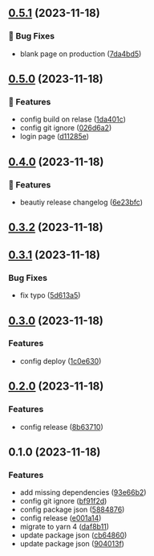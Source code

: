 

## [0.5.1](https://github.com/lenhathieu96/ss_restaurant_web/compare/v0.5.0...v0.5.1) (2023-11-18)


### 🐛 Bug Fixes

*  blank page on production ([7da4bd5](https://github.com/lenhathieu96/ss_restaurant_web/commit/7da4bd5be5ee6a02924c0e92b6f1aa119682517a))

## [0.5.0](https://github.com/lenhathieu96/ss_restaurant_web/compare/v0.4.0...v0.5.0) (2023-11-18)


### 🚀 Features

* config build on relase ([1da401c](https://github.com/lenhathieu96/ss_restaurant_web/commit/1da401c202a3edad9c4c9d4f3456de57f52b4c99))
* config git ignore ([026d6a2](https://github.com/lenhathieu96/ss_restaurant_web/commit/026d6a20a7a9ec7a96bb81aa0a4698f6f48e2b96))
* login page ([d11285e](https://github.com/lenhathieu96/ss_restaurant_web/commit/d11285e00f0f62595d43ad35d35334cde0264bc3))

## [0.4.0](https://github.com/lenhathieu96/ss_restaurant_web/compare/v0.3.2...v0.4.0) (2023-11-18)


### 🚀 Features

* beautiy release changelog ([6e23bfc](https://github.com/lenhathieu96/ss_restaurant_web/commit/6e23bfcc4dab28bc9f73090cfdfcd8e6051eec68))

## [0.3.2](https://github.com/lenhathieu96/ss_restaurant_web/compare/v0.3.1...v0.3.2) (2023-11-18)

## [0.3.1](https://github.com/lenhathieu96/ss_restaurant_web/compare/v0.3.0...v0.3.1) (2023-11-18)


### Bug Fixes

* fix typo ([5d613a5](https://github.com/lenhathieu96/ss_restaurant_web/commit/5d613a5b100b3a5e086e64f16e232dfd6489f66f))

## [0.3.0](https://github.com/lenhathieu96/ss_restaurant_web/compare/v0.2.0...v0.3.0) (2023-11-18)


### Features

* config deploy ([1c0e630](https://github.com/lenhathieu96/ss_restaurant_web/commit/1c0e630a114bceef94f3565c54c71603a1c1a326))

## [0.2.0](https://github.com/lenhathieu96/ss_restaurant_web/compare/v0.1.0...v0.2.0) (2023-11-18)


### Features

* config release ([8b63710](https://github.com/lenhathieu96/ss_restaurant_web/commit/8b637103a76b42129cd4acedd4ab4bca49ae039a))

## 0.1.0 (2023-11-18)


### Features

* add missing dependencies ([93e66b2](https://github.com/lenhathieu96/ss_restaurant_web/commit/93e66b21f5d391fb25b2df59bf184318ca9efcb0))
* config git ignore ([bf91f2d](https://github.com/lenhathieu96/ss_restaurant_web/commit/bf91f2de70bec757bf2cf17c4a9c15fcf356f1c6))
* config package json ([5884876](https://github.com/lenhathieu96/ss_restaurant_web/commit/58848761b6fc21306a6db769cf26e2550796c624))
* config release ([e001a14](https://github.com/lenhathieu96/ss_restaurant_web/commit/e001a14337326338cc1412f1bec7bea2a601e5ab))
* migrate to yarn 4 ([daf8b11](https://github.com/lenhathieu96/ss_restaurant_web/commit/daf8b11a8aa9e162ac7b5eaeefaa581a1eb71525))
* update package json ([cb64860](https://github.com/lenhathieu96/ss_restaurant_web/commit/cb648608124b7809b3f7c1f0297ef87288e63882))
* update package json ([904013f](https://github.com/lenhathieu96/ss_restaurant_web/commit/904013f584b29fd4dc5e1d56ccf4c3fdbe03ea41))
